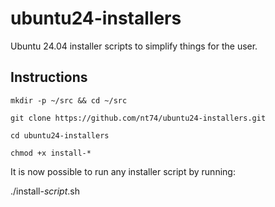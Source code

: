 # ubuntu24-installers
Ubuntu 24.04 installer scripts to simplify things for the user. 

## Instructions
```
mkdir -p ~/src && cd ~/src
```
```
git clone https://github.com/nt74/ubuntu24-installers.git
```
```
cd ubuntu24-installers
```
```
chmod +x install-*
```

It is now possible to run any installer script by running:

./install-*script*.sh
